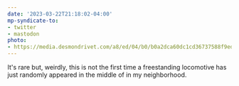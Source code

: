 ```yaml
---
date: '2023-03-22T21:18:02-04:00'
mp-syndicate-to:
- twitter
- mastodon
photo:
- https://media.desmondrivet.com/a8/ed/04/b0/b0a2dca60dc1cd36737588f9ed477cad18b71664855e697a8130ae27.jpg
---
```


It's rare but, weirdly, this is not the first time a freestanding locomotive has just randomly appeared in the middle of in my neighborhood.